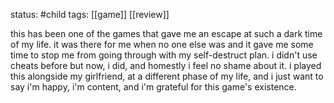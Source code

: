 status: #child 
tags: [[game]] [[review]] 

this has been one of the games that gave me an escape at such a dark time of my life. it was there for me when no one else was and it gave me some time to stop me from going through with my self-destruct plan. i didn't use cheats before but now, i did, and homestly i feel no shame about it. i played this alongside my girlfriend, at a different phase of my life, and i just want to say i'm happy, i'm content, and i'm grateful for this game's existence. 